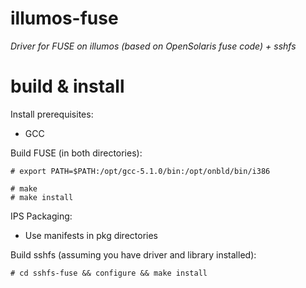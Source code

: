 illumos-fuse
==================

*Driver for FUSE on illumos (based on OpenSolaris fuse code) + sshfs*

build & install
===============

Install prerequisites:
 - GCC

Build FUSE (in both directories):
``` 
# export PATH=$PATH:/opt/gcc-5.1.0/bin:/opt/onbld/bin/i386

# make
# make install
```
IPS Packaging:
 - Use manifests in pkg directories

Build sshfs (assuming you have driver and library installed):
``` 
# cd sshfs-fuse && configure && make install
```
